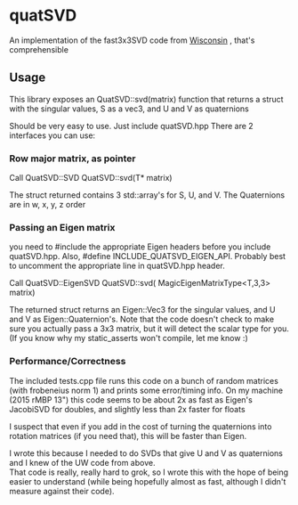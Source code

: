 # quatSVD
An implementation of the fast3x3SVD code from [Wisconsin](http://pages.cs.wisc.edu/~sifakis/project_pages/svd.html) , that's comprehensible

## Usage
This library exposes an QuatSVD::svd(matrix) function that returns a struct with the singular values, S as a vec3, and U and V as quaternions

Should be very easy to use.  Just include quatSVD.hpp There are 2 interfaces you can use:  
### Row major matrix, as pointer
Call QuatSVD::SVD<T> QuatSVD::svd(T* matrix)

The struct returned contains 3 std::array<T>'s for S, U, and V.  The Quaternions are in w, x, y, z order

### Passing an Eigen matrix
you need to \#include the appropriate Eigen headers before you include quatSVD.hpp.  Also, \#define INCLUDE_QUATSVD_EIGEN_API.  Probably best to uncomment the appropriate line in quatSVD.hpp header.

Call QuatSVD::EigenSVD<T> QuatSVD::svd( MagicEigenMatrixType<T,3,3> matrix)

The returned struct returns an Eigen::Vec3<T> for the singular values, and U and V as Eigen::Quaternion<T>'s.  Note that the code doesn't check to make sure you actually pass a 3x3 matrix, but it will detect the scalar type for you.  (If you know why my static_asserts won't compile, let me know :)

### Performance/Correctness
The included tests.cpp file runs this code on a bunch of random matrices (with frobeneius norm 1) and prints some error/timing info.
On my machine (2015 rMBP 13") this code seems to be about 2x as fast as Eigen's JacobiSVD for doubles, and slightly less than 2x faster for floats

I suspect that even if you add in the cost of turning the quaternions into rotation matrices (if you need that), this will be faster than Eigen.

I wrote this because I needed to do SVDs that give U and V as quaternions and I knew of the UW code from above.  
That code is really, really hard to grok, so I wrote this with the hope of being easier to understand (while being hopefully almost as fast, although I didn't measure against their code).


